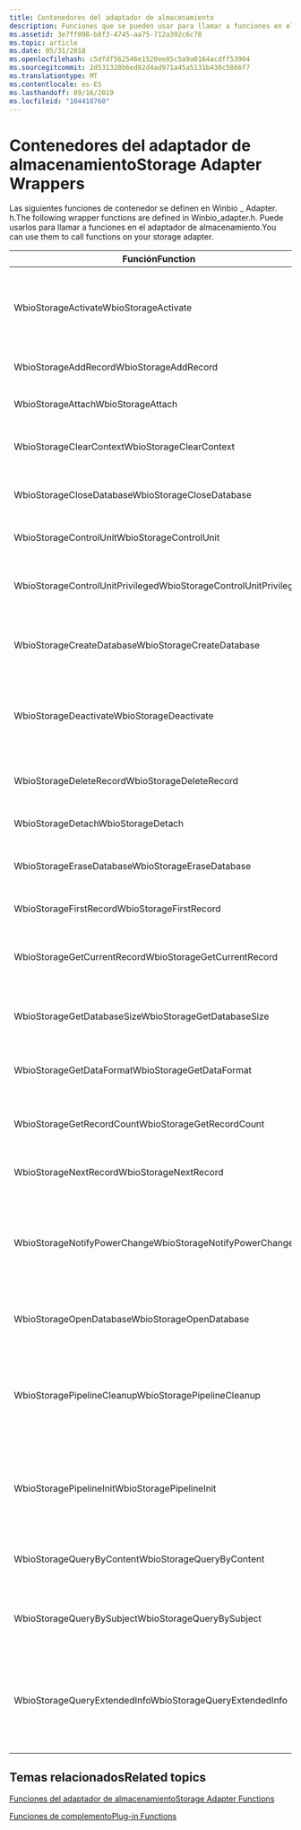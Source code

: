 ```yaml
---
title: Contenedores del adaptador de almacenamiento
description: Funciones que se pueden usar para llamar a funciones en el adaptador de almacenamiento. Estas funciones se definen en Winbio \_ Adapter. h.
ms.assetid: 3e7ff098-b8f3-4745-aa75-712a392c6c78
ms.topic: article
ms.date: 05/31/2018
ms.openlocfilehash: c5dfdf562546e1520ee85c5a9a0164acdff53904
ms.sourcegitcommit: 2d531328b6ed82d4ad971a45a5131b430c5866f7
ms.translationtype: MT
ms.contentlocale: es-ES
ms.lasthandoff: 09/16/2019
ms.locfileid: "104418760"
---
```

# <a name="storage-adapter-wrappers"></a><span data-ttu-id="6ff31-104">Contenedores del adaptador de almacenamiento</span><span class="sxs-lookup"><span data-stu-id="6ff31-104">Storage Adapter Wrappers</span></span>

<span data-ttu-id="6ff31-105">Las siguientes funciones de contenedor se definen en Winbio \_ Adapter. h.</span><span class="sxs-lookup"><span data-stu-id="6ff31-105">The following wrapper functions are defined in Winbio\_adapter.h.</span></span> <span data-ttu-id="6ff31-106">Puede usarlos para llamar a funciones en el adaptador de almacenamiento.</span><span class="sxs-lookup"><span data-stu-id="6ff31-106">You can use them to call functions on your storage adapter.</span></span>



| <span data-ttu-id="6ff31-107">Función</span><span class="sxs-lookup"><span data-stu-id="6ff31-107">Function</span></span>                                    | <span data-ttu-id="6ff31-108">Descripción</span><span class="sxs-lookup"><span data-stu-id="6ff31-108">Description</span></span>                                                                                                                                                                     |
|---------------------------------------------|---------------------------------------------------------------------------------------------------------------------------------------------------------------------------------|
| <span data-ttu-id="6ff31-109">WbioStorageActivate</span><span class="sxs-lookup"><span data-stu-id="6ff31-109">WbioStorageActivate</span></span><br/>              | <span data-ttu-id="6ff31-110">Llama a la función [**StorageAdapterActivate**](/windows/desktop/api/Winbio_adapter/nc-winbio_adapter-pibio_storage_activate_fn) .</span><span class="sxs-lookup"><span data-stu-id="6ff31-110">Calls the [**StorageAdapterActivate**](/windows/desktop/api/Winbio_adapter/nc-winbio_adapter-pibio_storage_activate_fn) function.</span></span><br/> <span data-ttu-id="6ff31-111">Esta función contenedora se admite a partir de Windows 10.</span><span class="sxs-lookup"><span data-stu-id="6ff31-111">This wrapper function is supported starting in Windows 10.</span></span><br/>                   |
| <span data-ttu-id="6ff31-112">WbioStorageAddRecord</span><span class="sxs-lookup"><span data-stu-id="6ff31-112">WbioStorageAddRecord</span></span><br/>             | <span data-ttu-id="6ff31-113">Llama a la función [**StorageAdapterAddRecord**](/windows/desktop/api/Winbio_adapter/nc-winbio_adapter-pibio_storage_add_record_fn) .</span><span class="sxs-lookup"><span data-stu-id="6ff31-113">Calls the [**StorageAdapterAddRecord**](/windows/desktop/api/Winbio_adapter/nc-winbio_adapter-pibio_storage_add_record_fn) function.</span></span><br/>                                                                                       |
| <span data-ttu-id="6ff31-114">WbioStorageAttach</span><span class="sxs-lookup"><span data-stu-id="6ff31-114">WbioStorageAttach</span></span><br/>                | <span data-ttu-id="6ff31-115">Llama a la función [**StorageAdapterAttach**](/windows/desktop/api/Winbio_adapter/nc-winbio_adapter-pibio_storage_attach_fn) .</span><span class="sxs-lookup"><span data-stu-id="6ff31-115">Calls the [**StorageAdapterAttach**](/windows/desktop/api/Winbio_adapter/nc-winbio_adapter-pibio_storage_attach_fn) function.</span></span><br/>                                                                                             |
| <span data-ttu-id="6ff31-116">WbioStorageClearContext</span><span class="sxs-lookup"><span data-stu-id="6ff31-116">WbioStorageClearContext</span></span><br/>          | <span data-ttu-id="6ff31-117">Llama a la función [**StorageAdapterClearContext**](/windows/desktop/api/Winbio_adapter/nc-winbio_adapter-pibio_storage_clear_context_fn) .</span><span class="sxs-lookup"><span data-stu-id="6ff31-117">Calls the [**StorageAdapterClearContext**](/windows/desktop/api/Winbio_adapter/nc-winbio_adapter-pibio_storage_clear_context_fn) function.</span></span><br/>                                                                                 |
| <span data-ttu-id="6ff31-118">WbioStorageCloseDatabase</span><span class="sxs-lookup"><span data-stu-id="6ff31-118">WbioStorageCloseDatabase</span></span><br/>         | <span data-ttu-id="6ff31-119">Llama a la función [**StorageAdapterCloseDatabase**](/windows/desktop/api/Winbio_adapter/nc-winbio_adapter-pibio_storage_close_database_fn) .</span><span class="sxs-lookup"><span data-stu-id="6ff31-119">Calls the [**StorageAdapterCloseDatabase**](/windows/desktop/api/Winbio_adapter/nc-winbio_adapter-pibio_storage_close_database_fn) function.</span></span><br/>                                                                               |
| <span data-ttu-id="6ff31-120">WbioStorageControlUnit</span><span class="sxs-lookup"><span data-stu-id="6ff31-120">WbioStorageControlUnit</span></span><br/>           | <span data-ttu-id="6ff31-121">Llama a la función [**StorageAdapterControlUnit**](/windows/desktop/api/Winbio_adapter/nc-winbio_adapter-pibio_storage_control_unit_fn) .</span><span class="sxs-lookup"><span data-stu-id="6ff31-121">Calls the [**StorageAdapterControlUnit**](/windows/desktop/api/Winbio_adapter/nc-winbio_adapter-pibio_storage_control_unit_fn) function.</span></span><br/>                                                                                   |
| <span data-ttu-id="6ff31-122">WbioStorageControlUnitPrivileged</span><span class="sxs-lookup"><span data-stu-id="6ff31-122">WbioStorageControlUnitPrivileged</span></span><br/> | <span data-ttu-id="6ff31-123">Llama a la función [**StorageAdapterControlUnitPrivileged**](/windows/desktop/api/Winbio_adapter/nc-winbio_adapter-pibio_storage_control_unit_privileged_fn) .</span><span class="sxs-lookup"><span data-stu-id="6ff31-123">Calls the [**StorageAdapterControlUnitPrivileged**](/windows/desktop/api/Winbio_adapter/nc-winbio_adapter-pibio_storage_control_unit_privileged_fn) function.</span></span><br/>                                                               |
| <span data-ttu-id="6ff31-124">WbioStorageCreateDatabase</span><span class="sxs-lookup"><span data-stu-id="6ff31-124">WbioStorageCreateDatabase</span></span><br/>        | <span data-ttu-id="6ff31-125">Llama a la función [**StorageAdapterCreateDatabase**](/windows/desktop/api/Winbio_adapter/nc-winbio_adapter-pibio_storage_create_database_fn) .</span><span class="sxs-lookup"><span data-stu-id="6ff31-125">Calls the [**StorageAdapterCreateDatabase**](/windows/desktop/api/Winbio_adapter/nc-winbio_adapter-pibio_storage_create_database_fn) function.</span></span><br/>                                                                             |
| <span data-ttu-id="6ff31-126">WbioStorageDeactivate</span><span class="sxs-lookup"><span data-stu-id="6ff31-126">WbioStorageDeactivate</span></span><br/>            | <span data-ttu-id="6ff31-127">Llama a la función [**StorageAdapterDeactivate**](/windows/desktop/api/Winbio_adapter/nc-winbio_adapter-pibio_storage_deactivate_fn) .</span><span class="sxs-lookup"><span data-stu-id="6ff31-127">Calls the [**StorageAdapterDeactivate**](/windows/desktop/api/Winbio_adapter/nc-winbio_adapter-pibio_storage_deactivate_fn) function.</span></span><br/> <span data-ttu-id="6ff31-128">Esta función contenedora se admite a partir de Windows 10.</span><span class="sxs-lookup"><span data-stu-id="6ff31-128">This wrapper function is supported starting in Windows 10.</span></span><br/>               |
| <span data-ttu-id="6ff31-129">WbioStorageDeleteRecord</span><span class="sxs-lookup"><span data-stu-id="6ff31-129">WbioStorageDeleteRecord</span></span><br/>          | <span data-ttu-id="6ff31-130">Llama a la función [**StorageAdapterDeleteRecord**](/windows/desktop/api/Winbio_adapter/nc-winbio_adapter-pibio_storage_delete_record_fn) .</span><span class="sxs-lookup"><span data-stu-id="6ff31-130">Calls the [**StorageAdapterDeleteRecord**](/windows/desktop/api/Winbio_adapter/nc-winbio_adapter-pibio_storage_delete_record_fn) function.</span></span><br/>                                                                                 |
| <span data-ttu-id="6ff31-131">WbioStorageDetach</span><span class="sxs-lookup"><span data-stu-id="6ff31-131">WbioStorageDetach</span></span><br/>                | <span data-ttu-id="6ff31-132">Llama a la función [**StorageAdapterDetach**](/windows/desktop/api/Winbio_adapter/nc-winbio_adapter-pibio_storage_detach_fn) .</span><span class="sxs-lookup"><span data-stu-id="6ff31-132">Calls the [**StorageAdapterDetach**](/windows/desktop/api/Winbio_adapter/nc-winbio_adapter-pibio_storage_detach_fn) function.</span></span><br/>                                                                                             |
| <span data-ttu-id="6ff31-133">WbioStorageEraseDatabase</span><span class="sxs-lookup"><span data-stu-id="6ff31-133">WbioStorageEraseDatabase</span></span><br/>         | <span data-ttu-id="6ff31-134">Llama a la función [**StorageAdapterEraseDatabase**](/windows/desktop/api/Winbio_adapter/nc-winbio_adapter-pibio_storage_erase_database_fn) .</span><span class="sxs-lookup"><span data-stu-id="6ff31-134">Calls the [**StorageAdapterEraseDatabase**](/windows/desktop/api/Winbio_adapter/nc-winbio_adapter-pibio_storage_erase_database_fn) function.</span></span><br/>                                                                               |
| <span data-ttu-id="6ff31-135">WbioStorageFirstRecord</span><span class="sxs-lookup"><span data-stu-id="6ff31-135">WbioStorageFirstRecord</span></span><br/>           | <span data-ttu-id="6ff31-136">Llama a la función [**StorageAdapterFirstRecord**](/windows/desktop/api/Winbio_adapter/nc-winbio_adapter-pibio_storage_first_record_fn) .</span><span class="sxs-lookup"><span data-stu-id="6ff31-136">Calls the [**StorageAdapterFirstRecord**](/windows/desktop/api/Winbio_adapter/nc-winbio_adapter-pibio_storage_first_record_fn) function.</span></span><br/>                                                                                   |
| <span data-ttu-id="6ff31-137">WbioStorageGetCurrentRecord</span><span class="sxs-lookup"><span data-stu-id="6ff31-137">WbioStorageGetCurrentRecord</span></span><br/>      | <span data-ttu-id="6ff31-138">Llama a la función [**StorageAdapterGetCurrentRecord**](/windows/desktop/api/Winbio_adapter/nc-winbio_adapter-pibio_storage_get_current_record_fn) .</span><span class="sxs-lookup"><span data-stu-id="6ff31-138">Calls the [**StorageAdapterGetCurrentRecord**](/windows/desktop/api/Winbio_adapter/nc-winbio_adapter-pibio_storage_get_current_record_fn) function.</span></span><br/>                                                                         |
| <span data-ttu-id="6ff31-139">WbioStorageGetDatabaseSize</span><span class="sxs-lookup"><span data-stu-id="6ff31-139">WbioStorageGetDatabaseSize</span></span><br/>       | <span data-ttu-id="6ff31-140">Llama a la función [**StorageAdapterGetDatabaseSize**](/windows/desktop/api/Winbio_adapter/nc-winbio_adapter-pibio_storage_get_database_size_fn) .</span><span class="sxs-lookup"><span data-stu-id="6ff31-140">Calls the [**StorageAdapterGetDatabaseSize**](/windows/desktop/api/Winbio_adapter/nc-winbio_adapter-pibio_storage_get_database_size_fn) function.</span></span><br/>                                                                           |
| <span data-ttu-id="6ff31-141">WbioStorageGetDataFormat</span><span class="sxs-lookup"><span data-stu-id="6ff31-141">WbioStorageGetDataFormat</span></span><br/>         | <span data-ttu-id="6ff31-142">Llama a la función [**StorageAdapterGetDataFormat**](/windows/desktop/api/Winbio_adapter/nc-winbio_adapter-pibio_storage_get_data_format_fn) .</span><span class="sxs-lookup"><span data-stu-id="6ff31-142">Calls the [**StorageAdapterGetDataFormat**](/windows/desktop/api/Winbio_adapter/nc-winbio_adapter-pibio_storage_get_data_format_fn) function.</span></span><br/>                                                                               |
| <span data-ttu-id="6ff31-143">WbioStorageGetRecordCount</span><span class="sxs-lookup"><span data-stu-id="6ff31-143">WbioStorageGetRecordCount</span></span><br/>        | <span data-ttu-id="6ff31-144">Llama a la función [**StorageAdapterGetRecordCount**](/windows/desktop/api/Winbio_adapter/nc-winbio_adapter-pibio_storage_get_record_count_fn) .</span><span class="sxs-lookup"><span data-stu-id="6ff31-144">Calls the [**StorageAdapterGetRecordCount**](/windows/desktop/api/Winbio_adapter/nc-winbio_adapter-pibio_storage_get_record_count_fn) function.</span></span><br/>                                                                             |
| <span data-ttu-id="6ff31-145">WbioStorageNextRecord</span><span class="sxs-lookup"><span data-stu-id="6ff31-145">WbioStorageNextRecord</span></span><br/>            | <span data-ttu-id="6ff31-146">Llama a la función [**StorageAdapterNextRecord**](/windows/desktop/api/Winbio_adapter/nc-winbio_adapter-pibio_storage_next_record_fn) .</span><span class="sxs-lookup"><span data-stu-id="6ff31-146">Calls the [**StorageAdapterNextRecord**](/windows/desktop/api/Winbio_adapter/nc-winbio_adapter-pibio_storage_next_record_fn) function.</span></span><br/>                                                                                     |
| <span data-ttu-id="6ff31-147">WbioStorageNotifyPowerChange</span><span class="sxs-lookup"><span data-stu-id="6ff31-147">WbioStorageNotifyPowerChange</span></span><br/>     | <span data-ttu-id="6ff31-148">Llama a la función [*StorageAdapterNotifyPowerChange*](/windows/desktop/api/Winbio_adapter/nc-winbio_adapter-pibio_storage_notify_power_change_fn) .</span><span class="sxs-lookup"><span data-stu-id="6ff31-148">Calls the [*StorageAdapterNotifyPowerChange*](/windows/desktop/api/Winbio_adapter/nc-winbio_adapter-pibio_storage_notify_power_change_fn) function.</span></span><br/> <span data-ttu-id="6ff31-149">Esta función contenedora se admite a partir de Windows 8.</span><span class="sxs-lookup"><span data-stu-id="6ff31-149">This wrapper function is supported starting in Windows 8.</span></span><br/>    |
| <span data-ttu-id="6ff31-150">WbioStorageOpenDatabase</span><span class="sxs-lookup"><span data-stu-id="6ff31-150">WbioStorageOpenDatabase</span></span><br/>          | <span data-ttu-id="6ff31-151">Llama a la función [**StorageAdapterOpenDatabase**](/windows/desktop/api/Winbio_adapter/nc-winbio_adapter-pibio_storage_open_database_fn) .</span><span class="sxs-lookup"><span data-stu-id="6ff31-151">Calls the [**StorageAdapterOpenDatabase**](/windows/desktop/api/Winbio_adapter/nc-winbio_adapter-pibio_storage_open_database_fn) function.</span></span><br/>                                                                                 |
| <span data-ttu-id="6ff31-152">WbioStoragePipelineCleanup</span><span class="sxs-lookup"><span data-stu-id="6ff31-152">WbioStoragePipelineCleanup</span></span><br/>       | <span data-ttu-id="6ff31-153">Llama a la función [**StorageAdapterPipelineCleanup**](/windows/desktop/api/Winbio_adapter/nc-winbio_adapter-pibio_storage_pipeline_cleanup_fn) .</span><span class="sxs-lookup"><span data-stu-id="6ff31-153">Calls the [**StorageAdapterPipelineCleanup**](/windows/desktop/api/Winbio_adapter/nc-winbio_adapter-pibio_storage_pipeline_cleanup_fn) function.</span></span><br/> <span data-ttu-id="6ff31-154">Esta función contenedora se admite a partir de Windows 10.</span><span class="sxs-lookup"><span data-stu-id="6ff31-154">This wrapper function is supported starting in Windows 10.</span></span><br/>     |
| <span data-ttu-id="6ff31-155">WbioStoragePipelineInit</span><span class="sxs-lookup"><span data-stu-id="6ff31-155">WbioStoragePipelineInit</span></span><br/>          | <span data-ttu-id="6ff31-156">Llama a la función [**StorageAdapterPipelineInit**](/windows/desktop/api/Winbio_adapter/nc-winbio_adapter-pibio_storage_pipeline_init_fn) .</span><span class="sxs-lookup"><span data-stu-id="6ff31-156">Calls the [**StorageAdapterPipelineInit**](/windows/desktop/api/Winbio_adapter/nc-winbio_adapter-pibio_storage_pipeline_init_fn) function.</span></span><br/> <span data-ttu-id="6ff31-157">Esta función contenedora se admite a partir de Windows 10.</span><span class="sxs-lookup"><span data-stu-id="6ff31-157">This wrapper function is supported starting in Windows 10.</span></span><br/>           |
| <span data-ttu-id="6ff31-158">WbioStorageQueryByContent</span><span class="sxs-lookup"><span data-stu-id="6ff31-158">WbioStorageQueryByContent</span></span><br/>        | <span data-ttu-id="6ff31-159">Llama a la función [**StorageAdapterQueryByContent**](/windows/desktop/api/Winbio_adapter/nc-winbio_adapter-pibio_storage_query_by_content_fn) .</span><span class="sxs-lookup"><span data-stu-id="6ff31-159">Calls the [**StorageAdapterQueryByContent**](/windows/desktop/api/Winbio_adapter/nc-winbio_adapter-pibio_storage_query_by_content_fn) function.</span></span><br/>                                                                             |
| <span data-ttu-id="6ff31-160">WbioStorageQueryBySubject</span><span class="sxs-lookup"><span data-stu-id="6ff31-160">WbioStorageQueryBySubject</span></span><br/>        | <span data-ttu-id="6ff31-161">Llama a la función [**StorageAdapterQueryBySubject**](/windows/desktop/api/Winbio_adapter/nc-winbio_adapter-pibio_storage_query_by_subject_fn) .</span><span class="sxs-lookup"><span data-stu-id="6ff31-161">Calls the [**StorageAdapterQueryBySubject**](/windows/desktop/api/Winbio_adapter/nc-winbio_adapter-pibio_storage_query_by_subject_fn) function.</span></span><br/>                                                                             |
| <span data-ttu-id="6ff31-162">WbioStorageQueryExtendedInfo</span><span class="sxs-lookup"><span data-stu-id="6ff31-162">WbioStorageQueryExtendedInfo</span></span><br/>     | <span data-ttu-id="6ff31-163">Llama a la función [**StorageAdapterQueryExtendedInfo**](/windows/desktop/api/Winbio_adapter/nc-winbio_adapter-pibio_storage_query_extended_info_fn) .</span><span class="sxs-lookup"><span data-stu-id="6ff31-163">Calls the [**StorageAdapterQueryExtendedInfo**](/windows/desktop/api/Winbio_adapter/nc-winbio_adapter-pibio_storage_query_extended_info_fn) function.</span></span><br/> <span data-ttu-id="6ff31-164">Esta función contenedora se admite a partir de Windows 10.</span><span class="sxs-lookup"><span data-stu-id="6ff31-164">This wrapper function is supported starting in Windows 10.</span></span><br/> |



 

## <a name="related-topics"></a><span data-ttu-id="6ff31-165">Temas relacionados</span><span class="sxs-lookup"><span data-stu-id="6ff31-165">Related topics</span></span>

<dl> <dt>

[<span data-ttu-id="6ff31-166">Funciones del adaptador de almacenamiento</span><span class="sxs-lookup"><span data-stu-id="6ff31-166">Storage Adapter Functions</span></span>](storage-adapter-functions.md)
</dt> <dt>

[<span data-ttu-id="6ff31-167">Funciones de complemento</span><span class="sxs-lookup"><span data-stu-id="6ff31-167">Plug-in Functions</span></span>](plug-in-functions.md)
</dt> </dl>

 

 





